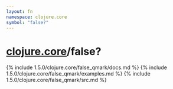 ```yaml
---
layout: fn
namespace: clojure.core
symbol: "false?"
---
```


# [clojure.core](../)/false?

{% include 1.5.0/clojure.core/false_qmark/docs.md %}
{% include 1.5.0/clojure.core/false_qmark/examples.md %}
{% include 1.5.0/clojure.core/false_qmark/src.md %}

